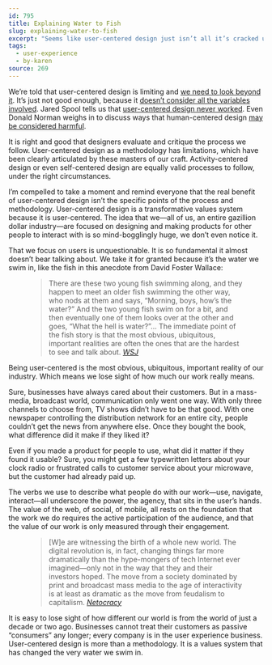 ```yaml
---
id: 795
title: Explaining Water to Fish
slug: explaining-water-to-fish
excerpt: "Seems like user-centered design just isn’t all it’s cracked up to be.\r\n"
tags:
  - user-experience
  - by-karen
source: 269
---
```

<p>We&#8217;re told that user-centered design is limiting and <a href="http://alistapart.com/column/looking-beyond-user-centered-design">we need to look beyond it</a>. It&#8217;s just not good enough, because it <a href="http://www.core77.com/blog/articles/why_user-centered_design_is_not_enough_by_john_wood_23465.asp">doesn&#8217;t consider all the variables involved</a>. Jared Spool tells us that <a href="http://www.slideshare.net/jmspool/journey-to-the-center-of-design">user-centered design never worked</a>. Even Donald Norman weighs in to discuss ways that human-centered design <a href="http://www.jnd.org/dn.mss/human-centered_desig.html">may be considered harmful</a>.</p>


<p>It is right and good that designers evaluate and critique the process we follow. User-centered design as a methodology has limitations, which have been clearly articulated by these masters of our craft. Activity-centered design or even self-centered design are equally valid processes to follow, under the right circumstances. </p>

<p>I&#8217;m compelled to take a moment and remind everyone that the real benefit of user-centered design isn&#8217;t the specific points of the process and methodology. User-centered design is a transformative values system because it is user-centered. The idea that we—all of us, an entire gazillion dollar industry—are focused on designing and making products for other people to interact with is so mind-bogglingly huge, we don&#8217;t even notice it. </p>

<p>That we focus on users is unquestionable. It is so fundamental it almost doesn&#8217;t bear talking about. We take it for granted because it&#8217;s the water we swim in, like the fish in this anecdote from David Foster Wallace:</p>

<figure class="quote">
	<blockquote>
There are these two young fish swimming along, and they happen to meet an older fish swimming the other way, who nods at them and says, &#8220;Morning, boys, how&#8217;s the water?&#8221; And the two young fish swim on for a bit, and then eventually one of them looks over at the other and goes, &#8220;What the hell is water?&#8221;… The immediate point of the fish story is that the most obvious, ubiquitous, important realities are often the ones that are the hardest to see and talk about.
<a href="http://online.wsj.com/article/SB122178211966454607.html"><cite>WSJ</cite></a>
</blockquote>
</figure>

<p>Being user-centered is the most obvious, ubiquitous, important reality of our industry. Which means we lose sight of how much our work really means.</p>

<p>Sure, businesses have always cared about their customers. But in a mass-media, broadcast world, communication only went one way. With only three channels to choose from, TV shows didn&#8217;t have to be that good. With one newspaper controlling the distribution network for an entire city, people couldn&#8217;t get the news from anywhere else. Once they bought the book, what difference did it make if they liked it?</p>

<p>Even if you made a product for people to use, what did it matter if they found it usable? Sure, you might get a few typewritten letters about your clock radio or frustrated calls to customer service about your microwave, but the customer had already paid up. </p>

<p>The verbs we use to describe what people do with our work—use, navigate, interact—all underscore the power, the agency, that sits in the user&#8217;s hands. The value of the web, of social, of mobile, all rests on the foundation that the work we do requires the active participation of the audience, and that the value of our work is only measured through their engagement. </p>

<figure class="quote">
<blockquote>
[W]e are witnessing the birth of a whole new world. The digital revolution is, in fact, changing things far more dramatically than the hype-mongers of tech Internet ever imagined—only not in the way that they and their investors hoped. The move from a society dominated by print and broadcast mass media to the age of interactivity is at least as dramatic as the move from feudalism to capitalism.
<a href="http://www.amazon.com/NETOCRACY-power-elite-after-capitalism/dp/1903684293"><cite>Netocracy</cite></a>
</blockquote>
</figure>

<p>It is easy to lose sight of how different our world is from the world of just a decade or two ago. Businesses cannot treat their customers as passive &#8220;consumers&#8221; any longer; every company is in the user experience business. User-centered design is more than a methodology. It is a values system that has changed the very water we swim in.</p>
